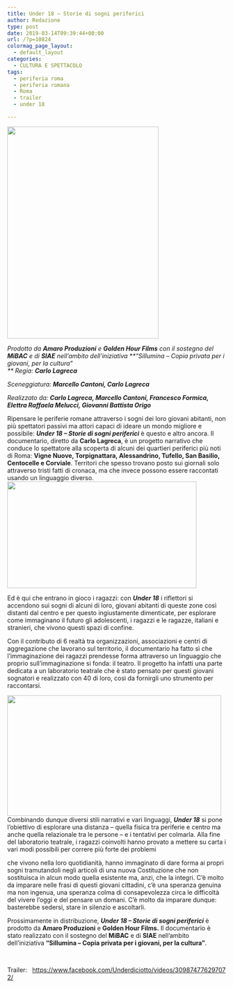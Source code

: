 ```yaml
---
title: Under 18 – Storie di sogni periferici
author: Redazione
type: post
date: 2019-03-14T09:39:44+00:00
url: /?p=10824
colormag_page_layout:
  - default_layout
categories:
  - CULTURA E SPETTACOLO
tags:
  - periferia roma
  - periferia romana
  - Roma
  - trailer
  - under 18

---
```

<img decoding="async" loading="lazy" class="alignleft wp-image-10830 " src="https://progressonline.it/wp-content/uploads/2019/03/Under-18_locandina-732x1024.png" alt="" width="348" height="487" />

_Prodotto da **Amaro Produzioni** e **Golden Hour Films** con il sostegno del **MiBAC** e di **SIAE** nell&#8217;ambito dell&#8217;iniziativa **&#8220;Sillumina &#8211; Copia privata per i giovani, per la cultura&#8221;  
** Regia: **Carlo Lagreca**_

_Sceneggiatura: **Marcello Cantoni, Carlo Lagreca**_

_Realizzato da: **Carlo Lagreca, Marcello Cantoni, Francesco Formica, Elettra Raffaela Melucci, Giovanni Battista Origo**_

Ripensare le periferie romane attraverso i sogni dei loro giovani abitanti, non più spettatori passivi ma attori capaci di ideare un mondo migliore e possibile: **_Under 18 – Storie di sogni periferici_** è questo e altro ancora. Il documentario, diretto da **Carlo Lagreca**, è un progetto narrativo che conduce lo spettatore alla scoperta di alcuni dei quartieri periferici più noti di Roma: **Vigne Nuove, Torpignattara, Alessandrino, Tufello, San Basilio, Centocelle e Corviale**. Territori che spesso trovano posto sui giornali solo attraverso tristi fatti di cronaca, ma che invece possono essere raccontati usando un linguaggio diverso.<img decoding="async" loading="lazy" class="alignright wp-image-10828 " src="https://progressonline.it/wp-content/uploads/2019/03/Under-18_Vigne-Nuove-2-1024x576.jpeg" alt="" width="435" height="245" />

Ed è qui che entrano in gioco i ragazzi: con **_Under 18_** i riflettori si accendono sui sogni di alcuni di loro, giovani abitanti di queste zone così distanti dal centro e per questo ingiustamente dimenticate, per esplorare come immaginano il futuro gli adolescenti, i ragazzi e le ragazze, italiani e stranieri, che vivono questi spazi di confine.

Con il contributo di 6 realtà tra organizzazioni, associazioni e centri di aggregazione che lavorano sul territorio, il documentario ha fatto sì che l’immaginazione dei ragazzi prendesse forma attraverso un linguaggio che proprio sull’immaginazione si fonda: il teatro. Il progetto ha infatti una parte dedicata a un laboratorio teatrale che è stato pensato per questi giovani sognatori e realizzato con 40 di loro, così da fornirgli uno strumento per raccontarsi.

<img decoding="async" loading="lazy" class="alignleft wp-image-10827 " src="https://progressonline.it/wp-content/uploads/2019/03/Under-18_Tufello-1-1024x576.jpg" alt="" width="492" height="277" /> Combinando dunque diversi stili narrativi e vari linguaggi, **_Under 18_** si pone l’obiettivo di esplorare una distanza – quella fisica tra periferie e centro ma anche quella relazionale tra le persone – e i tentativi per colmarla. Alla fine del laboratorio teatrale, i ragazzi coinvolti hanno provato a mettere su carta i vari modi possibili per correre più forte dei problemi

che vivono nella loro quotidianità, hanno immaginato di dare forma ai propri sogni tramutandoli negli articoli di una nuova Costituzione che non sostituisca in alcun modo quella esistente ma, anzi, che la integri. C’è molto da imparare nelle frasi di questi giovani cittadini, c’è una speranza genuina ma non ingenua, una speranza colma di consapevolezza circa le difficoltà del vivere l’oggi e del pensare un domani. C’è molto da imparare dunque: basterebbe sedersi, stare in silenzio e ascoltarli.

Prossimamente in distribuzione, **_Under 18 – Storie di sogni periferici_** è prodotto da **Amaro Produzioni** e **Golden Hour Films.** Il documentario è stato realizzato con il sostegno del **MiBAC** e di **SIAE** nell&#8217;ambito dell&#8217;iniziativa **&#8220;Sillumina &#8211; Copia privata per i giovani, per la cultura&#8221;**.

&nbsp;

Trailer:   <https://www.facebook.com/Underdiciotto/videos/309874776297072/>